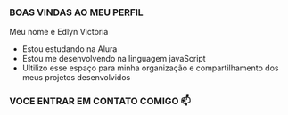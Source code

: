 ### BOAS VINDAS AO MEU PERFIL 

Meu nome e Edlyn Victoria 

- Estou estudando na Alura
- Estou me desenvolvendo na linguagem javaScript
- Ultilizo esse espaço para minha organização e compartilhamento dos meus projetos desenvolvidos

### VOCE ENTRAR EM CONTATO COMIGO 📫

